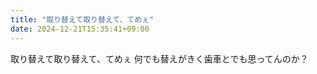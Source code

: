 ```yaml
---
title: "取り替えて取り替えて、てめぇ"
date: 2024-12-21T15:35:41+09:00
---
```

取り替えて取り替えて、てめぇ
何でも替えがきく歯車とでも思ってんのか？
